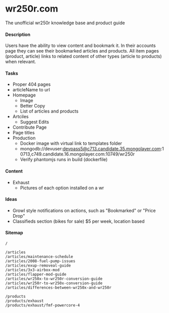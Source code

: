 wr250r.com
==========
The unofficial wr250r knowledge base and product guide


#### Description
Users have the ability to view content and bookmark it. In their accounts page they can see their bookmarked articles and products. All item pages (product, article) links to related content of other types (article to products) when relevant.

#### Tasks
* Proper 404 pages
* articleName to url
* Homepage
	* Image
	* Better Copy
	* List of articles and products
* Artciles
	* Suggest Edits
* Contribute Page
* Page titles
* Production
	* Docker image with virtual link to templates folder
	* mongodb://devuser:devpass5@c713.candidate.35.mongolayer.com:10713,c749.candidate.16.mongolayer.com:10749/wr250r
	* Verify phantomjs runs in build (dockerfile)

#### Content
* Exhaust
	* Pictures of each option installed on a wr


#### Ideas
* Growl style notifications on actions, such as "Bookmarked" or "Price Drop"
* Classifieds section (bikes for sale) $5 per week, location based

#### Sitemap
```
/

/articles
/articles/maintenance-schedule
/articles/2008-fuel-pump-issues
/articles/exup-removeal-guide
/articles/3x3-airbox-mod
/articles/flapper-mod-guide
/articles/wr250x-to-wr250r-conversion-guide
/articles/wr250r-to-wr250x-conversion-guide
/articles/differences-between-wr250x-and-wr250r

/products
/products/exhaust
/products/exhaust/fmf-powercore-4

```

